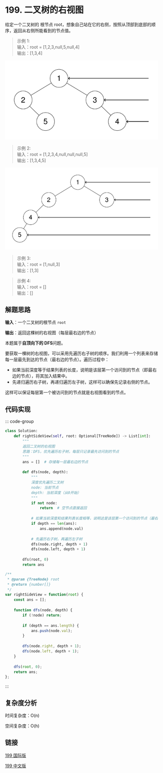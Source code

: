 # 199. 二叉树的右视图 <Badge type="warning" text="Medium" />

给定一个二叉树的 根节点 root，想象自己站在它的右侧，按照从顶部到底部的顺序，返回从右侧所能看到的节点值。

>示例 1:  
输入：root = [1,2,3,null,5,null,4]  
输出：[1,3,4]

![199-1](./assets/199-1.png)

>示例 2:  
输入：root = [1,2,3,4,null,null,null,5]  
输出：[1,3,4,5]

![199-2](./assets/199-2.png)

>示例 3:  
输入：root = [1,null,3]  
输出：[1,3]

>示例 4:  
输入：root = []  
输出：[]

## 解题思路

**输入**：一个二叉树的根节点 `root`

**输出**：返回这棵树的右视图（每层最右边的节点）

本题属于**自顶向下的 DFS**问题。

要获取一棵树的右视图，可以采用先遍历右子树的顺序。我们利用一个列表来存储每一层最先到达的节点（最右边的节点）。遍历过程中：

* 如果当前深度等于结果列表的长度，说明是该层第一个访问到的节点（即最右边的节点），将其加入结果中。
* 先递归遍历右子树，再递归遍历左子树，这样可以确保先记录右侧的节点。

这样可以保证每层第一个被访问到的节点就是右视图看到的节点。

## 代码实现

::: code-group

```python
class Solution:
    def rightSideView(self, root: Optional[TreeNode]) -> List[int]:
        """
        返回二叉树的右视图
        思路：DFS，优先遍历右子树，每层只记录最先访问到的节点
        """
        ans = []  # 存储每一层最右边的节点

        def dfs(node, depth):
            """
            深度优先遍历二叉树
            node: 当前节点
            depth: 当前深度（从0开始）
            """
            if not node:
                return  # 空节点直接返回

            # 如果当前深度和结果列表长度相等，说明这是该层第一个访问到的节点（最右边）
            if depth == len(ans):
                ans.append(node.val)

            # 先遍历右子树，再遍历左子树
            dfs(node.right, depth + 1)
            dfs(node.left, depth + 1)
        
        dfs(root, 0)
        return ans
```

```javascript
/**
 * @param {TreeNode} root
 * @return {number[]}
 */
var rightSideView = function(root) {
    const ans = [];

    function dfs(node, depth) {
        if (!node) return;

        if (depth == ans.length) {
            ans.push(node.val);
        }

        dfs(node.right, depth + 1);
        dfs(node.left, depth + 1);
    }

    dfs(root, 0);
    return ans;
};
```

:::

## 复杂度分析

时间复杂度：O(n)

空间复杂度：O(h)

## 链接

[199 国际版](https://leetcode.com/problems/binary-tree-right-side-view/description/)

[199 中文版](https://leetcode.cn/problems/binary-tree-right-side-view/description/)
